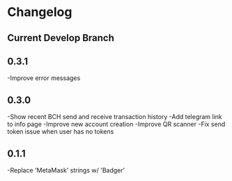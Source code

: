 # Changelog

## Current Develop Branch

## 0.3.1
-Improve error messages

## 0.3.0
-Show recent BCH send and receive transaction history
-Add telegram link to info page
-Improve new account creation
-Improve QR scanner
-Fix send token issue when user has no tokens


## 0.1.1

-Replace 'MetaMask' strings w/ 'Badger'
